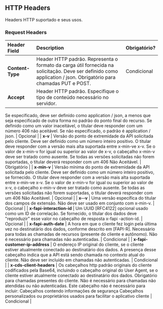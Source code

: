 ## HTTP Headers

Headers HTTP suportado e seus usos.

### Request Headers
|     Header Field                           |  Description                                     | Obrigatório?       |
|:------------------------------------------ |:------------------------------------------------ |:----------------       |
| <b>Content-Type</b>       | Header HTTP padrão. Representa o formato da carga útil fornecida na solicitação. Deve ser definido como application / json. Obrigatório para chamadas PUT e POST.  |      Condicional    |
| <b>Accept</b>     | Header HTTP padrão. Especifique o tipo de conteúdo necessário no servidor.
Se especificado, deve ser definido como application / json, a menos que seja especificado de outra forma no padrão do ponto final do recurso.
Se definido como um valor inaceitável, o titular deve responder com um número 406 não aceitável. Se não especificado, o padrão é application / json.                          | Opcional          |
| <b>x-v</b> | Versão do ponto de extremidade da API solicitada pelo cliente. Deve ser definido como um número inteiro positivo. O titular deve responder com a versão mais alta suportada entre x-min-ve x-v. Se o valor de x-min-v for igual ou superior ao valor de x-v, o cabeçalho x-min-v deve ser tratado como ausente.
Se todas as versões solicitadas não forem suportadas, o titular deverá responder com um 406 Não Aceitável.                                  | Obrigatório   |
| <b>x-min-v</b>     | Versão mínima do ponto de extremidade da API solicitada pelo cliente. Deve ser definido como um número inteiro positivo, se fornecido. O titular deve responder com a versão mais alta suportada entre x-min-ve x-v. Se o valor de x-min-v for igual ou superior ao valor de x-v, o cabeçalho x-min-v deve ser tratado como ausente.
Se todas as versões solicitadas não forem suportadas, o titular deverá responder com um 406 Não Aceitável.                               | Opcional          |
| <b>x-<HID>-v</b>     | Uma versão específica do titular dos campos de extensão. Não deve ser usado em conjunto com x-min-v.                               | Opcional         |
| <b>x-fapi-interaction-id</b>     | Um UUID [RFC4122] opcional usado como um ID de correlação. Se fornecido, o titular dos dados deve "reproduzir" esse valor no cabeçalho de resposta x-fapi -action-id.                              | Opcional          |
| <b>x-fapi-auth-date</b>     | A hora em que o cliente fez login pela última vez no destinatário dos dados, conforme descrito em [FAPI-R]. Necessário para todas as chamadas de recursos (presente do cliente e autônomo). Não é necessário para chamadas não autenticadas.                               | Condicional          |
| <b>x-fapi-customer-ip-address</b>     | O endereço IP original do cliente, se o cliente estiver atualmente conectado ao destinatário dos dados. A presença desse cabeçalho indica que a API está sendo chamada no contexto atual do cliente. Não deve ser incluído em chamadas não autenticadas.                               | Condicional          |
| <b>x-cds-client-headers</b>     | Os cabeçalhos http padrão originais do cliente codificados pela Base64, incluindo o cabeçalho original do User Agent, se o cliente estiver atualmente conectado ao destinatário dos dados. Obrigatório para chamadas presentes do cliente. Não é necessário para chamadas não atendidas ou não autenticadas.
Este cabeçalho não é necessário para incluir:
Cabeçalhos contendo informações de segurança
Cabeçalhos personalizados ou proprietários usados para facilitar o aplicativo cliente                               | Condicional          |
